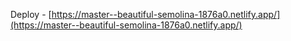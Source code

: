 Deploy - [https://master--beautiful-semolina-1876a0.netlify.app/](https://master--beautiful-semolina-1876a0.netlify.app/)
